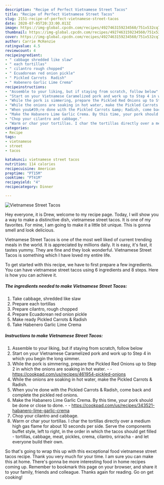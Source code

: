 ```yaml
---
description: "Recipe of Perfect Vietnamese Street Tacos"
title: "Recipe of Perfect Vietnamese Street Tacos"
slug: 2151-recipe-of-perfect-vietnamese-street-tacos
date: 2020-07-05T20:33:00.013Z
image: https://img-global.cpcdn.com/recipes/4927463159234560/751x532cq70/vietnamese-street-tacos-recipe-main-photo.jpg
thumbnail: https://img-global.cpcdn.com/recipes/4927463159234560/751x532cq70/vietnamese-street-tacos-recipe-main-photo.jpg
cover: https://img-global.cpcdn.com/recipes/4927463159234560/751x532cq70/vietnamese-street-tacos-recipe-main-photo.jpg
author: Carrie McKenzie
ratingvalue: 4.5
reviewcount: 4
recipeingredient:
- " cabbage shredded like slaw"
- " each tortillas"
- " cilantro rough chopped"
- " Ecuadorean red onion pickle"
- " Pickled Carrots  Radish"
- " Habenero Garlic Lime Crema"
recipeinstructions:
- "Assemble to your liking, but if staying from scratch, follow below"
- "Start on your Vietnamese Caramelized pork and work up to Step 4 in which you begin the long simmer."
- "While the pork is simmering, prepare the Pickled Red Onions up to Step 2 in which the onions are soaking in hot water.  https://cookpad.com/us/recipes/461954-pickled-onions"
- "While the onions are soaking in hot water, make the Pickled Carrots &amp; Radish."
- "When you&#39;re done with the Pickled Carrots &amp; Radish, come back and complete the pickled red onions."
- "Make the Habanero Lime Garlic Crema. By this time, your pork should be done or close to done.  https://cookpad.com/us/recipes/343521-habanero-lime-garlic-crema"
- "Chop your cilantro and cabbage."
- "Warm or char your tortillas. I char the tortillas directly over a medium high gas flame for about 10 seconds per side. Serve the components buffet style, left to right, in the order in which the tacos should get filled - tortillas, cabbage, meat, pickles, crema, cilantro, sriracha - and let everyone build their own."
categories:
- Recipe
tags:
- vietnamese
- street
- tacos

katakunci: vietnamese street tacos 
nutrition: 114 calories
recipecuisine: American
preptime: "PT15M"
cooktime: "PT41M"
recipeyield: "4"
recipecategory: Dinner

---
```



![Vietnamese Street Tacos](https://img-global.cpcdn.com/recipes/4927463159234560/751x532cq70/vietnamese-street-tacos-recipe-main-photo.jpg)

Hey everyone, it is Drew, welcome to my recipe page. Today, I will show you a way to make a distinctive dish, vietnamese street tacos. It is one of my favorites. For mine, I am going to make it a little bit unique. This is gonna smell and look delicious.



Vietnamese Street Tacos is one of the most well liked of current trending meals in the world. It is appreciated by millions daily. It is easy, it's fast, it tastes yummy. They are fine and they look wonderful. Vietnamese Street Tacos is something which I have loved my entire life.


To get started with this recipe, we have to first prepare a few ingredients. You can have vietnamese street tacos using 6 ingredients and 8 steps. Here is how you can achieve it.

<!--inarticleads1-->

##### The ingredients needed to make Vietnamese Street Tacos:

1. Take  cabbage, shredded like slaw
1. Prepare  each tortillas
1. Prepare  cilantro, rough chopped
1. Prepare  Ecuadorean red onion pickle
1. Make ready  Pickled Carrots &amp; Radish
1. Take  Habenero Garlic Lime Crema




<!--inarticleads2-->

##### Instructions to make Vietnamese Street Tacos:

1. Assemble to your liking, but if staying from scratch, follow below
1. Start on your Vietnamese Caramelized pork and work up to Step 4 in which you begin the long simmer.
1. While the pork is simmering, prepare the Pickled Red Onions up to Step 2 in which the onions are soaking in hot water. -  - https://cookpad.com/us/recipes/461954-pickled-onions
1. While the onions are soaking in hot water, make the Pickled Carrots &amp; Radish.
1. When you&#39;re done with the Pickled Carrots &amp; Radish, come back and complete the pickled red onions.
1. Make the Habanero Lime Garlic Crema. By this time, your pork should be done or close to done. -  - https://cookpad.com/us/recipes/343521-habanero-lime-garlic-crema
1. Chop your cilantro and cabbage.
1. Warm or char your tortillas. I char the tortillas directly over a medium high gas flame for about 10 seconds per side. Serve the components buffet style, left to right, in the order in which the tacos should get filled - tortillas, cabbage, meat, pickles, crema, cilantro, sriracha - and let everyone build their own.




So that's going to wrap this up with this exceptional food vietnamese street tacos recipe. Thank you very much for your time. I am sure you can make this at home. There's gonna be more interesting food in home recipes coming up. Remember to bookmark this page on your browser, and share it to your family, friends and colleague. Thanks again for reading. Go on get cooking!

